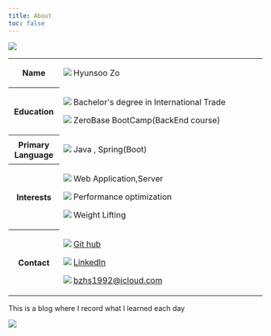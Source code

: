```yaml
---
title: About
toc: false
---
```

<div class="flex-box_wrap">
  <div class="img_char">
    <span><img src="https://i.imgur.com/tpr5jcv.png" /></span>
  </div>
  <table class="_type__01">
    <colgroup>
      <col style="width:20%;" />
      <col />
    </colgroup>
    <tbody>
      <tr>
        <th>Name</th>
        <td>
          <p>
            <i><img src="https://em-content.zobj.net/thumbs/240/apple/354/technologist-light-skin-tone_1f9d1-1f3fb-200d-1f4bb.png" /></i>
            <span>Hyunsoo Zo</span>
          </p>
        </td>
      </tr>
      <tr>
        <th>Education</th>
        <td>
          <p>
            <i><img src="https://em-content.zobj.net/thumbs/240/apple/354/student-light-skin-tone_1f9d1-1f3fb-200d-1f393.png" /></i>
            <span>Bachelor's degree in International Trade</span>
          </p>
          <p>
            <i><img src="https://em-content.zobj.net/thumbs/240/apple/354/tent_26fa.png" /></i>
            <span>ZeroBase BootCamp(BackEnd course)</span>
          </p>
        </td>
      </tr>
      <tr>
        <th>Primary Language</th>
        <td>
          <p>
            <i><img src="https://em-content.zobj.net/thumbs/240/toss-face/342/regional-indicator-symbol-letter-j_1f1ef.png" /></i>
            <span>Java , Spring(Boot)</span>
          </p>
        </td>
      </tr>
      <tr>
        <th>Interests</th>
        <td>
          <p>
            <i><img src="https://em-content.zobj.net/thumbs/240/microsoft/319/globe-with-meridians_1f310.png" /></i>
            <span>Web Application,Server</span>
          </p>
          <p>
            <i><img src="https://em-content.zobj.net/thumbs/240/apple/354/high-voltage_26a1.png" /></i>
            <span>Performance optimization</span>
          </p>
          <p>
            <i><img src="https://em-content.zobj.net/thumbs/240/apple/354/person-lifting-weights_1f3cb-fe0f.png" /></i>
            <span>Weight Lifting</span>
          </p>
        </td>
      </tr>
      <tr>
        <th>Contact</th>
        <td>
          <p>
            <i><img src="https://velog.velcdn.com/images/augus-xury/post/a3c5cffd-1919-4976-a82d-62826a4f020c/GitHub-APK-MOD-Download-1.18.0.png" /></i>
            <a href="https://github.com/HyunsooZo">Git hub</a>
          </p>
          <p>
            <i><img src="https://content.linkedin.com/content/dam/me/business/en-us/amp/brand-site/v2/bg/LI-Bug.svg.original.svg" /></i>
            <a href="https://www.linkedin.com/in/hyunsoo-jo-605554186/?locale=en_US">LinkedIn</a>
          </p>
          <p>
            <i><img src="https://em-content.zobj.net/thumbs/240/twitter/348/envelope_2709-fe0f.png" /></i>
            <a href="mailto:bzhs1992@icloud.com">bzhs1992@icloud.com</a>
          </p>
        </td>
      </tr>
    </tbody>
  </table>
</div>

<div class="box-ghchart">
  <p>This is a blog where I record what I learned each day</p>
  <div>
    <img src="https://ghchart.rshah.org/0080ff/HyunsooZo"/>
  </div>
</div>
